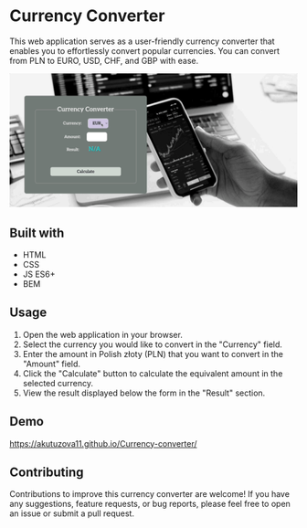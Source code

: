 
# Currency Converter

This web application serves as a user-friendly currency converter that enables you to effortlessly convert popular currencies. 
You can convert from PLN to EURO, USD, CHF, and GBP with ease.

![](https://github.com/akutuzova11/Currency-converter/blob/main/gif%20for%20readme.gif)

## Built with

  - HTML
  - CSS
  - JS ES6+
  - BEM

## Usage

1. Open the web application in your browser.
2. Select the currency you would like to convert in the "Currency" field.
3. Enter the amount in Polish złoty (PLN) that you want to convert in the "Amount" field.
4. Click the "Calculate" button to calculate the equivalent amount in the selected currency.
5. View the result displayed below the form in the "Result" section.

## Demo

https://akutuzova11.github.io/Currency-converter/

## Contributing

Contributions to improve this currency converter are welcome! 
If you have any suggestions, feature requests, or bug reports, please feel free to open an issue or submit a pull request.





